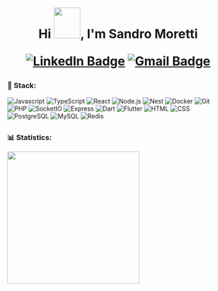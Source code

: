 <h1 align="center"><span>Hi <img src="https://user-images.githubusercontent.com/5713670/87202985-820dcb80-c2b6-11ea-9f56-7ec461c497c3.gif" width="60px" height="70px"/>, I'm Sandro Moretti</span>

[![LinkedIn Badge](https://img.shields.io/badge/LinkedIn-%230077B5.svg?&style=flatsquare&logo=linkedin&logoColor=white=white&link=https://www.linkedin.com/in/sandro-moretti-torres-j%C3%BAnior-19b597167/)](https://www.linkedin.com/in/sandro-moretti-torres-j%C3%BAnior-19b597167/)
[![Gmail Badge](https://img.shields.io/badge/-jniorsandro@gmail.com-c14438?style=flatsquare&logo=Gmail&logoColor=white&link=mailto:jnirosandro@gmail.com)](mailto:jniorsandro@gmail.com)

### 🚀 Stack:

![Javascript](https://img.shields.io/badge/JavaScript-black?style=for-the-badge&logo=javascript&logoColor=F7DF1E)
![TypeScript](https://img.shields.io/badge/TypeScript-black?style=for-the-badge&logo=typescript&logoColor=007ACC)
![React](https://img.shields.io/badge/ReactJS-black?style=for-the-badge&logo=react&logoColor=61DBFB)
![Node.js](https://img.shields.io/badge/Node.js-black?style=for-the-badge&logo=nodedotjs&logoColor=339933)
![Nest](https://img.shields.io/badge/Nest-black?style=for-the-badge&logo=nestjs&logoColor=EA2845)
![Docker](https://img.shields.io/badge/Docker-black?style=for-the-badge&logo=docker&logoColor=2496ED)
![Git](https://img.shields.io/badge/git-black.svg?style=for-the-badge&logo=git&logoColor=F05033)
![PHP](https://img.shields.io/badge/PHP-black?style=for-the-badge&logo=php&logoColor=5E7DB0)
![SocketIO](https://img.shields.io/badge/socket.io-black?style=for-the-badge&logo=socket.io)
![Express](https://img.shields.io/badge/express-black?style=for-the-badge&logo=express&logoColor=FF)
![Dart](https://img.shields.io/badge/DART-black?style=for-the-badge&logo=DART&logoColor=blue)
![Flutter](https://img.shields.io/badge/flutter-black?style=for-the-badge&logo=flutter&logoColor=blue)
![HTML](https://img.shields.io/badge/html-black.svg?style=for-the-badge&logo=html5&logoColor=E34F26)
![CSS](https://img.shields.io/badge/css-black.svg?style=for-the-badge&logo=css3&logoColor=1572B6)
![PostgreSQL](https://img.shields.io/badge/postgreSQL-black?style=for-the-badge&logo=postgresql)
![MySQL](https://img.shields.io/badge/mysql-black?style=for-the-badge&logo=mysql)
![Redis](https://img.shields.io/badge/redis-black?style=for-the-badge&logo=redis)


##
### 📊 Statistics:

  
<div>
  <a href="https://github.com/sandromoretti">
  <img height="300em" src="https://github-readme-stats.vercel.app/api/wakatime?username=SandroMoretti&bg_color=2D3748&title_color=ffffff&icon_color=2F855A&text_color=ffffff&langs_count=22&layout=compact&cache_seconds=1800&display_format=percent&custom_title=Where%20I%27ve%20been%20working%20lately:"/>
</div>
